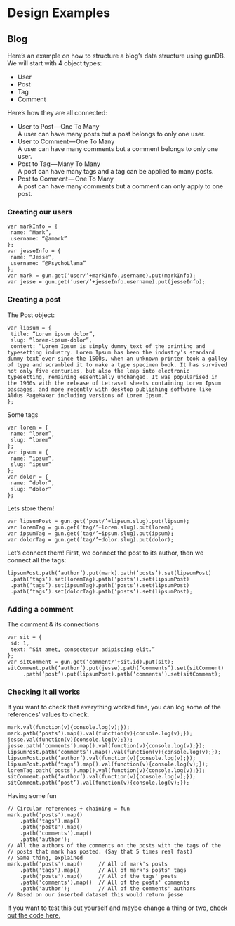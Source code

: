 # Design Examples

## Blog
Here’s an example on how to structure a blog’s data structure using gunDB. We will start with 4 object types:
* User
* Post
* Tag
* Comment

Here’s how they are all connected:
* User to Post — One To Many   
A user can have many posts but a post belongs to only one user.
* User to Comment — One To Many   
A user can have many comments but a comment belongs to only one user.
* Post to Tag — Many To Many   
A post can have many tags and a tag can be applied to many posts.
* Post to Comment — One To Many   
A post can have many comments but a comment can only apply to one post.

### Creating our users
```
var markInfo = {
 name: “Mark”,
 username: “@amark”
};
var jesseInfo = {
 name: “Jesse”,
 username: “@PsychoLlama”
};
var mark = gun.get(‘user/’+markInfo.username).put(markInfo);
var jesse = gun.get(‘user/’+jesseInfo.username).put(jesseInfo);
```

### Creating a post
The Post object:
```
var lipsum = {
 title: “Lorem ipsum dolor”,
 slug: “lorem-ipsum-dolor”,
 content: “Lorem Ipsum is simply dummy text of the printing and typesetting industry. Lorem Ipsum has been the industry’s standard dummy text ever since the 1500s, when an unknown printer took a galley of type and scrambled it to make a type specimen book. It has survived not only five centuries, but also the leap into electronic typesetting, remaining essentially unchanged. It was popularised in the 1960s with the release of Letraset sheets containing Lorem Ipsum passages, and more recently with desktop publishing software like Aldus PageMaker including versions of Lorem Ipsum.”
};
```
Some tags
```
var lorem = {
 name: “lorem”,
 slug: “lorem”
};
var ipsum = {
 name: “ipsum”,
 slug: “ipsum”
};
var dolor = {
 name: “dolor”,
 slug: “dolor”
};
```
Lets store them!
```
var lipsumPost = gun.get(‘post/’+lipsum.slug).put(lipsum);
var loremTag = gun.get(‘tag/’+lorem.slug).put(lorem);
var ipsumTag = gun.get(‘tag/’+ipsum.slug).put(ipsum);
var dolorTag = gun.get(‘tag/’+dolor.slug).put(dolor);
```
Let’s connect them! 
First, we connect the post to its author, then we connect all the tags:
```
lipsumPost.path(‘author’).put(mark).path(‘posts’).set(lipsumPost)
 .path(‘tags’).set(loremTag).path(‘posts’).set(lipsumPost)
 .path(‘tags’).set(ipsumTag).path(‘posts’).set(lipsumPost)
 .path(‘tags’).set(dolorTag).path(‘posts’).set(lipsumPost);
```
### Adding a comment
The comment & its connections
```
var sit = {
 id: 1,
 text: “Sit amet, consectetur adipiscing elit.”
};
var sitComment = gun.get(‘comment/’+sit.id).put(sit);
sitComment.path(‘author’).put(jesse).path(‘comments’).set(sitComment)
     .path(‘post’).put(lipsumPost).path(‘comments’).set(sitComment);
```
### Checking it all works
If you want to check that everything worked fine, you can log some of the references’ values to check.
```
mark.val(function(v){console.log(v);});
mark.path(‘posts’).map().val(function(v){console.log(v);});
jesse.val(function(v){console.log(v);});
jesse.path(‘comments’).map().val(function(v){console.log(v);});
lipsumPost.path(‘comments’).map().val(function(v){console.log(v);});
lipsumPost.path(‘author’).val(function(v){console.log(v);});
lipsumPost.path(‘tags’).map().val(function(v){console.log(v);});
loremTag.path(‘posts’).map().val(function(v){console.log(v);});
sitComment.path(‘author’).val(function(v){console.log(v);});
sitComment.path(‘post’).val(function(v){console.log(v);});
```

Having some fun
```
// Circular references + chaining = fun
mark.path('posts').map() 
    .path('tags').map()
    .path('posts').map()
    .path('comments').map()      
    .path('author'); 
// All the authors of the comments on the posts with the tags of the // posts that mark has posted. (Say that 5 times real fast)
// Same thing, explained
mark.path('posts').map()     // All of mark's posts
    .path('tags').map()      // All of mark's posts' tags
    .path('posts').map()     // All of the tags' posts
    .path('comments').map()  // All of the posts' comments
    .path('author');         // All of the comments' authors
// Based on our inserted dataset this would return jesse
```
If you want to test this out yourself and maybe change a thing or two, [check out the code here.](http://jsbin.com/labubaf/edit?js,console)
